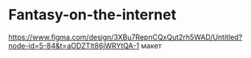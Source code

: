 # Fantasy-on-the-internet
https://www.figma.com/design/3XBu7RepnCQxQut2rh5WAD/Untitled?node-id=5-84&t=aODZTlt86jWRYtQA-1   макет
